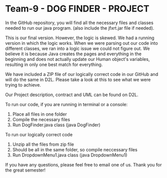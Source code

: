 # Team-9 - DOG FINDER - PROJECT

In the GitHub repository, you will find all the necessary files and classes needed to run our java program. (also include the jfxrt.jar file if needed).

This is our final version. However, the logic is skewed. We had a running version in which the logic works. When we were parsing out our code into different classes, we ran into a logic issue we could not figure out. We believe it is because Java creates the pages and everything in the beginning and does not actually update our Human object's variables, resulting in only one best match for everything. 

We have included a ZIP file of our logically correct code in our GitHub and will do the same in D2L. Please take a look at this to see what we were trying to achieve.

Our Project description, contract and UML can be found on D2L.

To run our code, if you are running in terminal or a console:
1. Place all files in one folder
2. Compile the necessary files
3. Run DogFinder.java class (java DogFinder)

To run our logically correct code
1. Unzip all the files from zip file
2. Should be all in the same folder, so compile neccessary files
3. Run DropdownMenu1.java class (java DropdownMenu1)

If you have any questions, please feel free to email one of us. 
Thank you for the great semester!
